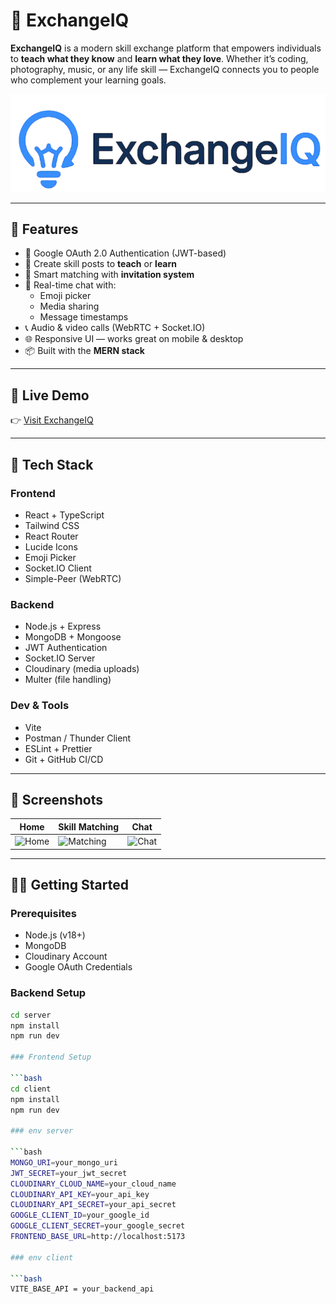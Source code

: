 # 🔁 ExchangeIQ

**ExchangeIQ** is a modern skill exchange platform that empowers individuals to **teach what they know** and **learn what they love**. Whether it’s coding, photography, music, or any life skill — ExchangeIQ connects you to people who complement your learning goals.

![ExchangeIQ Banner](https://github.com/codesbyvikas/ExchangeIQ/blob/main/client/src/assets/logopng2.png)

---

## 🌟 Features

- 🔐 Google OAuth 2.0 Authentication (JWT-based)
- 🧠 Create skill posts to **teach** or **learn**
- 🤝 Smart matching with **invitation system**
- 💬 Real-time chat with:
  - Emoji picker
  - Media sharing
  - Message timestamps
- 📞 Audio & video calls (WebRTC + Socket.IO)
- 🌐 Responsive UI — works great on mobile & desktop
- 📦 Built with the **MERN stack**

---

## 🚀 Live Demo

👉 [Visit ExchangeIQ](https://exchangeiq.vercel.app)

---

## 🧰 Tech Stack

### Frontend
- React + TypeScript
- Tailwind CSS
- React Router
- Lucide Icons
- Emoji Picker
- Socket.IO Client
- Simple-Peer (WebRTC)

### Backend
- Node.js + Express
- MongoDB + Mongoose
- JWT Authentication
- Socket.IO Server
- Cloudinary (media uploads)
- Multer (file handling)

### Dev & Tools
- Vite
- Postman / Thunder Client
- ESLint + Prettier
- Git + GitHub CI/CD

---

## 📸 Screenshots

| Home | Skill Matching | Chat |
|------|----------------|------|
| ![Home](https://your-image-url.com/home.png) | ![Matching](https://your-image-url.com/match.png) | ![Chat](https://your-image-url.com/chat.png) |

---

## 🧑‍💻 Getting Started

### Prerequisites
- Node.js (v18+)
- MongoDB
- Cloudinary Account
- Google OAuth Credentials

### Backend Setup

```bash
cd server
npm install
npm run dev

### Frontend Setup

```bash
cd client
npm install
npm run dev

### env server

```bash
MONGO_URI=your_mongo_uri
JWT_SECRET=your_jwt_secret
CLOUDINARY_CLOUD_NAME=your_cloud_name
CLOUDINARY_API_KEY=your_api_key
CLOUDINARY_API_SECRET=your_api_secret
GOOGLE_CLIENT_ID=your_google_id
GOOGLE_CLIENT_SECRET=your_google_secret
FRONTEND_BASE_URL=http://localhost:5173

### env client

```bash
VITE_BASE_API = your_backend_api


